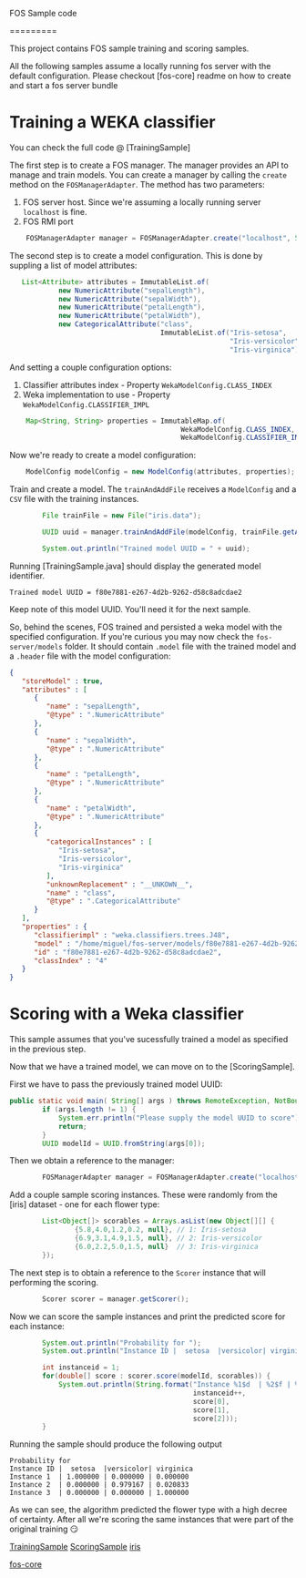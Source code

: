 FOS Sample code

=========


This project contains FOS sample training and scoring samples.

All the following samples assume a locally running fos server with the default configuration. Please checkout [fos-core] readme on how to create and start a fos server bundle

# Training a WEKA classifier

You can check the full code @ [TrainingSample]

The first step is to create a FOS manager. The manager provides an API to manage and train models. 
You can create a manager by calling the `create` method on the `FOSManagerAdapter`. The method has two parameters:

1. FOS server host. Since we're assuming a locally running server `localhost` is fine.
2. FOS RMI port

```java
    FOSManagerAdapter manager = FOSManagerAdapter.create("localhost", 5959);
```

The second step is to create a model configuration. This is done by suppling a list of model attributes:

```java
   List<Attribute> attributes = ImmutableList.of(
            new NumericAttribute("sepalLength"),
            new NumericAttribute("sepalWidth"),
            new NumericAttribute("petalLength"),
            new NumericAttribute("petalWidth"),
            new CategoricalAttribute("class",
                                     ImmutableList.of("Iris-setosa",
                                                      "Iris-versicolor",
                                                      "Iris-virginica")));

```

And setting a couple  configuration options:

1. Classifier attributes index -  Property `WekaModelConfig.CLASS_INDEX`
1. Weka implementation to use - Property `WekaModelConfig.CLASSIFIER_IMPL`

```java
    Map<String, String> properties = ImmutableMap.of(
                                          WekaModelConfig.CLASS_INDEX, "4",
                                          WekaModelConfig.CLASSIFIER_IMPL, J48.class.getName());
```

Now we're ready to create a model configuration:

```java
    ModelConfig modelConfig = new ModelConfig(attributes, properties);
```

Train and create a model. The `trainAndAddFile` receives a `ModelConfig` and a `CSV` file with the training instances.

```java
        File trainFile = new File("iris.data");

        UUID uuid = manager.trainAndAddFile(modelConfig, trainFile.getAbsolutePath());

        System.out.println("Trained model UUID = " + uuid);
```

Running [TrainingSample.java] should display the generated model identifier.

```
Trained model UUID = f80e7881-e267-4d2b-9262-d58c8adcdae2
```

Keep note of this model UUID. You'll need it for the next sample.

So, behind the scenes, FOS trained and persisted a weka model with the specified configuration. If you're curious you may now check the `fos-server/models` folder. It should contain `.model` file with the trained model and a `.header` file with the model configuration:

```json
{
   "storeModel" : true,
   "attributes" : [
      {
         "name" : "sepalLength",
         "@type" : ".NumericAttribute"
      },
      {
         "name" : "sepalWidth",
         "@type" : ".NumericAttribute"
      },
      {
         "name" : "petalLength",
         "@type" : ".NumericAttribute"
      },
      {
         "name" : "petalWidth",
         "@type" : ".NumericAttribute"
      },
      {
         "categoricalInstances" : [
            "Iris-setosa",
            "Iris-versicolor",
            "Iris-virginica"
         ],
         "unknownReplacement" : "__UNKOWN__",
         "name" : "class",
         "@type" : ".CategoricalAttribute"
      }
   ],
   "properties" : {
      "classifierimpl" : "weka.classifiers.trees.J48",
      "model" : "/home/miguel/fos-server/models/f80e7881-e267-4d2b-9262-d58c8adcdae22854550933383138387.model",
      "id" : "f80e7881-e267-4d2b-9262-d58c8adcdae2",
      "classIndex" : "4"
   }
}
```

# Scoring with a Weka classifier

This sample assumes that you've sucessfully trained a model as specified in the previous step.

Now that we have a trained model, we can move on to the [ScoringSample]. 

First we have to pass the previously trained model UUID: 

```java
public static void main( String[] args ) throws RemoteException, NotBoundException, FOSException {
        if (args.length != 1) {
            System.err.println("Please supply the model UUID to score");
            return;
        }
        UUID modelId = UUID.fromString(args[0]);
```

Then we obtain a reference to the manager:

```java
        FOSManagerAdapter manager = FOSManagerAdapter.create("localhost", 5959);
```

Add a couple sample scoring instances. These were randomly from the [iris] dataset - one for each flower type:

```java
        List<Object[]> scorables = Arrays.asList(new Object[][] {
                {5.8,4.0,1.2,0.2, null}, // 1: Iris-setosa
                {6.9,3.1,4.9,1.5, null}, // 2: Iris-versicolor
                {6.0,2.2,5.0,1.5, null}  // 3: Iris-virginica
        });
```

The next step is to obtain a reference to the `Scorer` instance that will performing the scoring.

```java
        Scorer scorer = manager.getScorer();

```

Now we can score the sample instances and print the predicted score for each instance:

```java
        System.out.println("Probability for ");
        System.out.println("Instance ID |  setosa  |versicolor| virginica");

        int instanceid = 1;
        for(double[] score : scorer.score(modelId, scorables)) {
            System.out.println(String.format("Instance %1$d  | %2$f | %3$f | %4$f",
                                             instanceid++,
                                             score[0],
                                             score[1],
                                             score[2]));
        }
```        

Running the sample should produce the following output

```
Probability for 
Instance ID |  setosa  |versicolor| virginica
Instance 1  | 1.000000 | 0.000000 | 0.000000
Instance 2  | 0.000000 | 0.979167 | 0.020833
Instance 3  | 0.000000 | 0.000000 | 1.000000
```

As we can see, the algorithm predicted the flower type with a high decree of certainty. After all we're scoring the same instances that were part of the original training :smirk:



[TrainingSample](https://github.com/feedzai/fos-sample/blob/master/src/main/java/com/feedzai/fos/samples/weka/WekaTraining.java)
[ScoringSample](https://github.com/feedzai/fos-sample/blob/master/src/main/java/com/feedzai/fos/samples/weka/WekaScoring.java)
[iris](http://en.wikipedia.org/wiki/Iris_flower_data_set)

[fos-core](https://github.com/feedzai/fos-core/blob/master/README.md)
